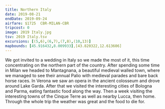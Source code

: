 ```yaml
---
title: Northern Italy
date: 2019-08-21
endDate: 2019-09-24
airfare: $1725  CBR-MILAN-CBR
tripcost: 0
image: 2019 Italy.jpg
tsv: 2019 Italy.tsv
excursions: [(5,6),(6,7),(7,8),(10,13)]
mapbounds: [45.916432,8.009933],[43.820322,12.613606]
---
```


We got invited to a wedding in Italy so we made the most of it, this time concentrating on the northern part of the country. After spending some time in Milan we headed to Mantagnana, a beautiful medieval walled town, where we managed to see their annual Palio with medieval parades and bare back horse races. In Verona we saw an opera in the ancient colosseum and drove around Lake Garda. After that we visited the interesting cities of Bologna and Parma, eating fantastic food along the way. Then a week visiting the interesting towns of the Cinque Terre as well as nearby Lucca, then home. Through the whole trip the weather was great and the food to die for.
